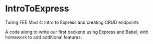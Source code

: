 # IntroToExpress
Turing FEE Mod 4: Intro to Express and creating CRUD endpoints

A code along to write our first backend using Express and Babel, with homework to add additional features.
